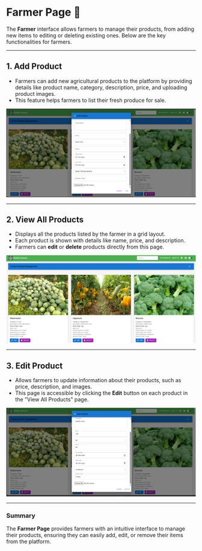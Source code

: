 # Farmer Page 🌾

The **Farmer** interface allows farmers to manage their products, from adding new items to editing or deleting existing ones. Below are the key functionalities for farmers.

---

## 1. **Add Product**  
   - Farmers can add new agricultural products to the platform by providing details like product name, category, description, price, and uploading product images.
   - This feature helps farmers to list their fresh produce for sale.

![Add Product](./assets/farmer_add.png)

---

## 2. **View All Products**  
   - Displays all the products listed by the farmer in a grid layout. 
   - Each product is shown with details like name, price, and description.
   - Farmers can **edit** or **delete** products directly from this page.

![View All Products](./assets/farmer_view.png)

---

## 3. **Edit Product**  
   - Allows farmers to update information about their products, such as price, description, and images.
   - This page is accessible by clicking the **Edit** button on each product in the "View All Products" page.

![Edit Product](./assets/farmer_edit.png)

---

### Summary  
The **Farmer Page** provides farmers with an intuitive interface to manage their products, ensuring they can easily add, edit, or remove their items from the platform.
